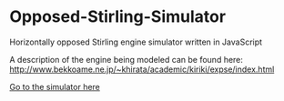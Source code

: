 # Opposed-Stirling-Simulator
Horizontally opposed Stirling engine simulator written in JavaScript

A description of the engine being modeled can be found here: http://www.bekkoame.ne.jp/~khirata/academic/kiriki/expse/index.html

<a href="horizontally_opposed_stirling.html">Go to the simulator here</a>
